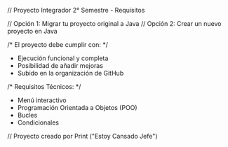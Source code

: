 // Proyecto Integrador 2° Semestre - Requisitos

// Opción 1: Migrar tu proyecto original a Java
// Opción 2: Crear un nuevo proyecto en Java

/* El proyecto debe cumplir con: */
- Ejecución funcional y completa
- Posibilidad de añadir mejoras
- Subido en la organización de GitHub

/* Requisitos Técnicos: */
- Menú interactivo
- Programación Orientada a Objetos (POO)
- Bucles
- Condicionales

// Proyecto creado por Print ("Estoy Cansado Jefe")